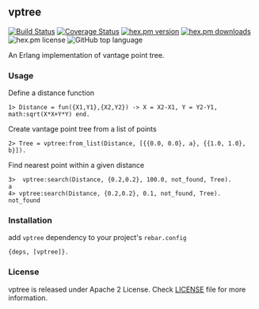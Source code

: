 ## vptree

[![Build Status](https://travis-ci.org/seniverse/vptree.svg?branch=master)](https://travis-ci.org/seniverse/vptree)
[![Coverage Status](https://coveralls.io/repos/github/seniverse/vptree/badge.svg?branch=master)](https://coveralls.io/github/seniverse/vptree?branch=master)
[![hex.pm version](https://img.shields.io/hexpm/v/vptree.svg)](https://hex.pm/packages/vptree)
[![hex.pm downloads](https://img.shields.io/hexpm/dt/vptree.svg)](https://hex.pm/packages/vptree)
![hex.pm license](https://img.shields.io/hexpm/l/vptree.svg)
![GitHub top language](https://img.shields.io/github/languages/top/seniverse/vptree.svg)

An Erlang implementation of vantage point tree.

### Usage

Define a distance function

```
1> Distance = fun({X1,Y1},{X2,Y2}) -> X = X2-X1, Y = Y2-Y1, math:sqrt(X*X+Y*Y) end.
```

Create vantage point tree from a list of points

```
2> Tree = vptree:from_list(Distance, [{{0.0, 0.0}, a}, {{1.0, 1.0}, b}]).
```

Find nearest point within a given distance

```
3>  vptree:search(Distance, {0.2,0.2}, 100.0, not_found, Tree).
a
4> vptree:search(Distance, {0.2,0.2}, 0.1, not_found, Tree).  
not_found
```

### Installation

add `vptree` dependency to your project's `rebar.config`

```
{deps, [vptree]}.
```


### License

vptree is released under Apache 2 License. Check [LICENSE](./LICENSE) file for more information.
